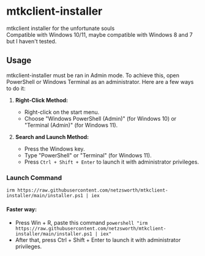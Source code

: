 # mtkclient-installer
mtkclient installer for the unfortunate souls  
Compatible with Windows 10/11, maybe compatible with Windows 8 and 7 but I haven't tested.

## Usage
mtkclient-installer must be ran in Admin mode. To achieve this, open PowerShell or Windows Terminal as an administrator. Here are a few ways to do it:

1. **Right-Click Method:**
   - Right-click on the start menu.
   - Choose "Windows PowerShell (Admin)" (for Windows 10) or "Terminal (Admin)" (for Windows 11).

2. **Search and Launch Method:**
   - Press the Windows key.
   - Type "PowerShell" or "Terminal" (for Windows 11).
   - Press `Ctrl + Shift + Enter` to launch it with administrator privileges. 
### Launch Command
```irm https://raw.githubusercontent.com/netzsworth/mtkclient-installer/main/installer.ps1 | iex```
#### Faster way:
- Press Win + R, paste this command
```powershell "irm https://raw.githubusercontent.com/netzsworth/mtkclient-installer/main/installer.ps1 | iex"```
- After that, press Ctrl + Shift + Enter to launch it with administrator privileges. 

